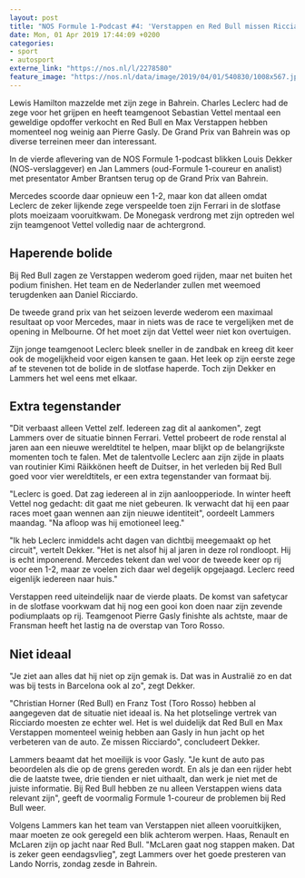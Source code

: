 ```yaml
---
layout: post
title: "NOS Formule 1-Podcast #4: 'Verstappen en Red Bull missen Ricciardo'"
date: Mon, 01 Apr 2019 17:44:09 +0200
categories: 
- sport 
- autosport 
externe_link: "https://nos.nl/l/2278580"
feature_image: "https://nos.nl/data/image/2019/04/01/540830/1008x567.jpg"
---
```


<p>Lewis Hamilton mazzelde met zijn zege in Bahrein. Charles Leclerc had de zege voor het grijpen en heeft teamgenoot Sebastian Vettel mentaal een geweldige opdoffer verkocht en Red Bull en Max Verstappen hebben momenteel nog weinig aan Pierre Gasly. De Grand Prix van Bahrein was op diverse terreinen meer dan interessant.</p>
<p>In de vierde aflevering van de NOS Formule 1-podcast blikken Louis Dekker (NOS-verslaggever) en Jan Lammers (oud-Formule 1-coureur en analist) met presentator Amber Brantsen terug op de Grand Prix van Bahrein.</p>
<p>Mercedes scoorde daar opnieuw een 1-2, maar kon dat alleen omdat Leclerc de zeker lijkende zege verspeelde toen zijn Ferrari in de slotfase plots moeizaam vooruitkwam. De Monegask verdrong met zijn optreden wel zijn teamgenoot Vettel volledig naar de achtergrond.</p>
<h2>Haperende bolide</h2>
<p>Bij Red Bull zagen ze Verstappen wederom goed rijden, maar net buiten het podium finishen. Het team en de Nederlander zullen met weemoed terugdenken aan Daniel Ricciardo.</p>
<p>De tweede grand prix van het seizoen leverde wederom een maximaal resultaat op voor Mercedes, maar in niets was de race te vergelijken met de opening in Melbourne. Of het moet zijn dat Vettel weer niet kon overtuigen.</p>
<p>Zijn jonge teamgenoot Leclerc bleek sneller in de zandbak en kreeg dit keer ook de mogelijkheid voor eigen kansen te gaan. Het leek op zijn eerste zege af te stevenen tot de bolide in de slotfase haperde. Toch zijn Dekker en Lammers het wel eens met elkaar.</p>
<h2>Extra tegenstander</h2>
<p>"Dit verbaast alleen Vettel zelf. Iedereen zag dit al aankomen", zegt Lammers over de situatie binnen Ferrari. Vettel probeert de rode renstal al jaren aan een nieuwe wereldtitel te helpen, maar blijkt op de belangrijkste momenten toch te falen. Met de talentvolle Leclerc aan zijn zijde in plaats van routinier Kimi Räikkönen heeft de Duitser, in het verleden bij Red Bull goed voor vier wereldtitels, er een extra tegenstander van formaat bij.</p>
<p>"Leclerc is goed. Dat zag iedereen al in zijn aanloopperiode. In winter heeft Vettel nog gedacht: dit gaat me niet gebeuren. Ik verwacht dat hij een paar races moet gaan wennen aan zijn nieuwe identiteit", oordeelt Lammers maandag. "Na afloop was hij emotioneel leeg."</p>
<p>"Ik heb Leclerc inmiddels acht dagen van dichtbij meegemaakt op het circuit", vertelt Dekker. "Het is net alsof hij al jaren in deze rol rondloopt. Hij is echt imponerend. Mercedes tekent dan wel voor de tweede keer op rij voor een 1-2, maar ze voelen zich daar wel degelijk opgejaagd. Leclerc reed eigenlijk iedereen naar huis."</p>
<p>Verstappen reed uiteindelijk naar de vierde plaats. De komst van safetycar in de slotfase voorkwam dat hij nog een gooi kon doen naar zijn zevende podiumplaats op rij. Teamgenoot Pierre Gasly finishte als achtste, maar de Fransman heeft het lastig na de overstap van Toro Rosso.</p>
<h2>Niet ideaal</h2>
<p>"Je ziet aan alles dat hij niet op zijn gemak is. Dat was in Australië zo en dat was bij tests in Barcelona ook al zo", zegt Dekker.</p>
<p>"Christian Horner (Red Bull) en Franz Tost (Toro Rosso) hebben al aangegeven dat de situatie niet ideaal is. Na het plotselinge vertrek van Ricciardo moesten ze echter wel. Het is wel duidelijk dat Red Bull en Max Verstappen momenteel weinig hebben aan Gasly in hun jacht op het verbeteren van de auto. Ze missen Ricciardo", concludeert Dekker.</p>
<p>Lammers beaamt dat het moeilijk is voor Gasly. "Je kunt de auto pas beoordelen als die op de grens gereden wordt. En als je dan een rijder hebt die de laatste twee, drie tienden er niet uithaalt, dan werk je niet met de juiste informatie. Bij Red Bull hebben ze nu alleen Verstappen wiens data relevant zijn", geeft de voormalig Formule 1-coureur de problemen bij Red Bull weer.</p>
<p>Volgens Lammers kan het team van Verstappen niet alleen vooruitkijken, maar moeten ze ook geregeld een blik achterom werpen. Haas, Renault en McLaren zijn op jacht naar Red Bull. "McLaren gaat nog stappen maken. Dat is zeker geen eendagsvlieg", zegt Lammers over het goede presteren van Lando Norris, zondag zesde in Bahrein.</p>
